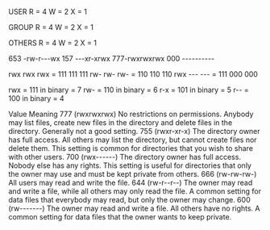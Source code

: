 USER
R = 4
W = 2
X = 1

GROUP
R = 4
W = 2
X = 1

OTHERS
R = 4
W = 2 
X = 1


653 -rw-r---wx
157 ---xr-xrwx
777-rwxrwxrwx
000 ----------

rwx rwx rwx = 111 111 111
rw- rw- rw- = 110 110 110
rwx --- --- = 111 000 000

rwx = 111 in binary = 7
rw- = 110 in binary = 6
r-x = 101 in binary = 5
r-- = 100 in binary = 4

Value 	Meaning
777 	(rwxrwxrwx) No restrictions on permissions. Anybody may list files, create new files in the directory and delete files in the directory. Generally not a good setting.
755 	(rwxr-xr-x) The directory owner has full access. All others may list the directory, but cannot create files nor delete them. This setting is common for directories that you wish to share with other users.
700 	(rwx------) The directory owner has full access. Nobody else has any rights. This setting is useful for directories that only the owner may use and must be kept private from others.
666 	(rw-rw-rw-) All users may read and write the file.
644 	(rw-r--r--) The owner may read and write a file, while all others may only read the file. A common setting for data files that everybody may read, but only the owner may change.
600 	(rw-------) The owner may read and write a file. All others have no rights. A common setting for data files that the owner wants to keep private.

